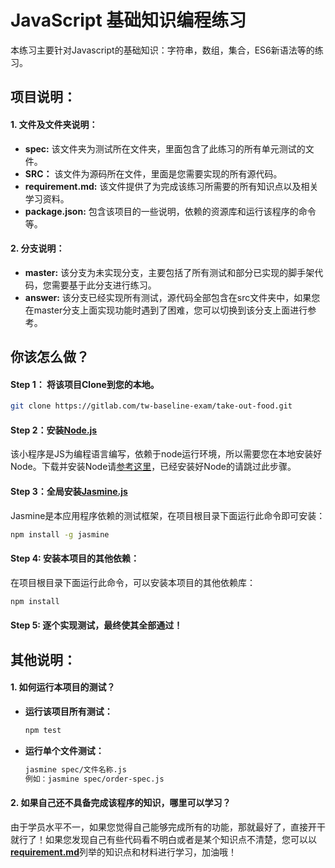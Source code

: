 # JavaScript 基础知识编程练习

本练习主要针对Javascript的基础知识：字符串，数组，集合，ES6新语法等的练习。

## 项目说明：

#### 1. 文件及文件夹说明：

* **spec:** 该文件夹为测试所在文件夹，里面包含了此练习的所有单元测试的文件。
* **SRC：** 该文件为源码所在文件，里面是您需要实现的所有源代码。
* **requirement.md:** 该文件提供了为完成该练习所需要的所有知识点以及相关学习资料。
* **package.json:** 包含该项目的一些说明，依赖的资源库和运行该程序的命令等。

#### 2. 分支说明：

* **master:** 该分支为未实现分支，主要包括了所有测试和部分已实现的脚手架代码，您需要基于此分支进行练习。
* **answer:** 该分支已经实现所有测试，源代码全部包含在src文件夹中，如果您在master分支上面实现功能时遇到了困难，您可以切换到该分支上面进行参考。

## 你该怎么做？

#### Step 1： 将该项目Clone到您的本地。

```bash
git clone https://gitlab.com/tw-baseline-exam/take-out-food.git
```

#### Step 2：安装[Node.js](https://nodejs.org/en/)

该小程序是JS为编程语言编写，依赖于node运行环境，所以需要您在本地安装好Node。下载并安装Node请[参考这里](https://nodejs.org/en/download/)，已经安装好Node的请跳过此步骤。

#### Step 3：全局安装[Jasmine.js](https://www.npmjs.com/package/jasmine)

Jasmine是本应用程序依赖的测试框架，在项目根目录下面运行此命令即可安装：

```bash
npm install -g jasmine
```

#### Step 4:  安装本项目的其他依赖：

在项目根目录下面运行此命令，可以安装本项目的其他依赖库：

```bash
npm install
```

#### Step 5:  逐个实现测试，最终使其全部通过！



## 其他说明：

#### 1. 如何运行本项目的测试？

* **运行该项目所有测试：**

  ```bash
  npm test
  ```

* **运行单个文件测试：**

  ```bash
  jasmine spec/文件名称.js
  例如：jasmine spec/order-spec.js
  ```

#### 2. 如果自己还不具备完成该程序的知识，哪里可以学习？

由于学员水平不一，如果您觉得自己能够完成所有的功能，那就最好了，直接开干就行了！如果您发现自己有些代码看不明白或者是某个知识点不清楚，您可以以[**requirement.md**](https://gitlab.com/tw-baseline-exam/js-basics-practice/-/blob/master/requirement.md)列举的知识点和材料进行学习，加油哦！

